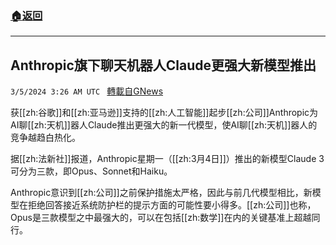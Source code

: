 ###  [:house:返回](README.md)
---


## Anthropic旗下聊天机器人Claude更强大新模型推出
`3/5/2024 3:26 AM UTC ` [轉載自GNews](https://gnews.org/articles/2365550)

获[[zh:谷歌]]和[[zh:亚马逊]]支持的[[zh:人工智能]]起步[[zh:公司]]Anthropic为AI聊[[zh:天机]]器人Claude推出更强大的新一代模型，使AI聊[[zh:天机]]器人的竞争越趋白热化。

据[[zh:法新社]]报道，Anthropic星期一（[[zh:3月4日]]）推出的新模型Claude 3可分为三款，即Opus、Sonnet和Haiku。

Anthropic意识到[[zh:公司]]之前保护措施太严格，因此与前几代模型相比，新模型在拒绝回答接近系统防护栏的提示方面的可能性要小得多。[[zh:公司]]也称，Opus是三款模型之中最强大的，可以在包括[[zh:数学]]在内的关键基准上超越同行。
